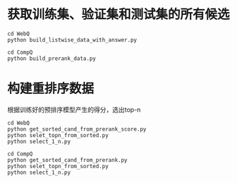 # 获取训练集、验证集和测试集的所有候选

```
cd WebQ
python build_listwise_data_with_answer.py

cd CompQ
python build_prerank_data.py
```

# 构建重排序数据
根据训练好的预排序模型产生的得分，选出top-n
```
cd WebQ
python get_sorted_cand_from_prerank_score.py
python selet_topn_from_sorted.py
python select_1_n.py
```

```
cd CompQ
python get_sorted_cand_from_prerank.py
python selet_topn_from_sorted.py
python select_1_n.py
```
